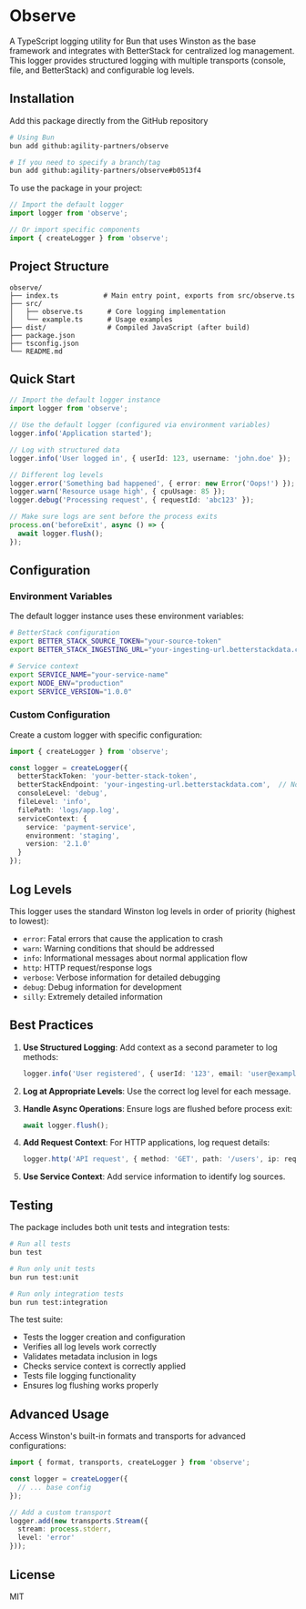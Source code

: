 # Observe

A TypeScript logging utility for Bun that uses Winston as the base framework and integrates with BetterStack for centralized log management. This logger provides structured logging with multiple transports (console, file, and BetterStack) and configurable log levels.

## Installation

Add this package directly from the GitHub repository

```bash
# Using Bun 
bun add github:agility-partners/observe

# If you need to specify a branch/tag
bun add github:agility-partners/observe#b0513f4
```

To use the package in your project:

```typescript
// Import the default logger
import logger from 'observe';

// Or import specific components
import { createLogger } from 'observe';
```

## Project Structure

```
observe/
├── index.ts           # Main entry point, exports from src/observe.ts
├── src/
│   ├── observe.ts      # Core logging implementation
│   └── example.ts      # Usage examples
├── dist/               # Compiled JavaScript (after build)
├── package.json
├── tsconfig.json
└── README.md
```

## Quick Start

```typescript
// Import the default logger instance
import logger from 'observe';

// Use the default logger (configured via environment variables)
logger.info('Application started');

// Log with structured data
logger.info('User logged in', { userId: 123, username: 'john.doe' });

// Different log levels
logger.error('Something bad happened', { error: new Error('Oops!') });
logger.warn('Resource usage high', { cpuUsage: 85 });
logger.debug('Processing request', { requestId: 'abc123' });

// Make sure logs are sent before the process exits
process.on('beforeExit', async () => {
  await logger.flush();
});
```

## Configuration

### Environment Variables

The default logger instance uses these environment variables:

```bash
# BetterStack configuration
export BETTER_STACK_SOURCE_TOKEN="your-source-token"
export BETTER_STACK_INGESTING_URL="your-ingesting-url.betterstackdata.com"  # No need for https:// prefix

# Service context
export SERVICE_NAME="your-service-name"
export NODE_ENV="production"
export SERVICE_VERSION="1.0.0"
```

### Custom Configuration

Create a custom logger with specific configuration:

```typescript
import { createLogger } from 'observe';

const logger = createLogger({
  betterStackToken: 'your-better-stack-token',
  betterStackEndpoint: 'your-ingesting-url.betterstackdata.com',  // No need for https:// prefix
  consoleLevel: 'debug',
  fileLevel: 'info',
  filePath: 'logs/app.log',
  serviceContext: {
    service: 'payment-service',
    environment: 'staging',
    version: '2.1.0'
  }
});
```

## Log Levels

This logger uses the standard Winston log levels in order of priority (highest to lowest):

- `error`: Fatal errors that cause the application to crash
- `warn`: Warning conditions that should be addressed
- `info`: Informational messages about normal application flow
- `http`: HTTP request/response logs
- `verbose`: Verbose information for detailed debugging
- `debug`: Debug information for development
- `silly`: Extremely detailed information

## Best Practices

1. **Use Structured Logging**: Add context as a second parameter to log methods:
   ```typescript
   logger.info('User registered', { userId: '123', email: 'user@example.com' });
   ```

2. **Log at Appropriate Levels**: Use the correct log level for each message.

3. **Handle Async Operations**: Ensure logs are flushed before process exit:
   ```typescript
   await logger.flush();
   ```

4. **Add Request Context**: For HTTP applications, log request details:
   ```typescript
   logger.http('API request', { method: 'GET', path: '/users', ip: req.ip });
   ```

5. **Use Service Context**: Add service information to identify log sources.

## Testing

The package includes both unit tests and integration tests:

```bash
# Run all tests
bun test

# Run only unit tests
bun run test:unit

# Run only integration tests
bun run test:integration
```

The test suite:
- Tests the logger creation and configuration
- Verifies all log levels work correctly
- Validates metadata inclusion in logs
- Checks service context is correctly applied
- Tests file logging functionality
- Ensures log flushing works properly

## Advanced Usage

Access Winston's built-in formats and transports for advanced configurations:

```typescript
import { format, transports, createLogger } from 'observe';

const logger = createLogger({
  // ... base config
});

// Add a custom transport
logger.add(new transports.Stream({
  stream: process.stderr,
  level: 'error'
}));
```

## License

MIT
